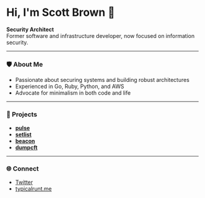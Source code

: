 # Hi, I'm Scott Brown 👋

**Security Architect**  
Former software and infrastructure developer, now focused on information security.

---

### 🛡️ About Me

- Passionate about securing systems and building robust architectures
- Experienced in Go, Ruby, Python, and AWS
- Advocate for minimalism in both code and life

---

### 🚀 Projects

- **[pulse](https://github.com/scottbrown/pulse)**
- **[setlist](https://github.com/scottbrown/setlist)**
- **[beacon](https://github.com/scottbrown/beacon)**
- **[dumpcft](https://github.com/scottbrown/dumpcft)**

---

### 🌐 Connect

- [Twitter](https://twitter.com/typicalrunt)
- [typicalrunt.me](https://typicalrunt.me)
